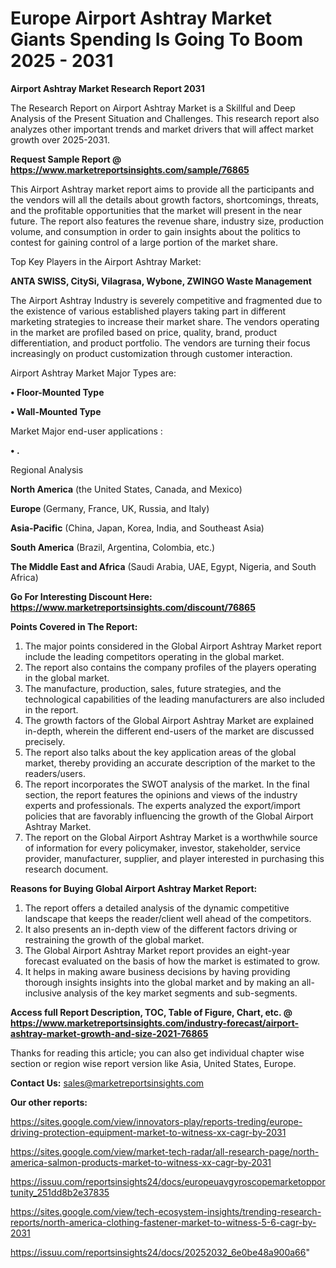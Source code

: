 # Europe Airport Ashtray Market Giants Spending Is Going To Boom 2025 - 2031

<strong>Airport Ashtray Market Research Report 2031</strong>

The Research Report on Airport Ashtray Market is a Skillful and Deep Analysis of the Present Situation and Challenges. This research report also analyzes other important trends and market drivers that will affect market growth over 2025-2031.

<strong>Request Sample Report @ <a href=https://www.marketreportsinsights.com/sample/76865>https://www.marketreportsinsights.com/sample/76865</a></strong>

This Airport Ashtray market report aims to provide all the participants and the vendors will all the details about growth factors, shortcomings, threats, and the profitable opportunities that the market will present in the near future. The report also features the revenue share, industry size, production volume, and consumption in order to gain insights about the politics to contest for gaining control of a large portion of the market share.

Top Key Players in the Airport Ashtray Market:

<strong>ANTA SWISS, CitySi, Vilagrasa, Wybone, ZWINGO Waste Management</strong>

The Airport Ashtray Industry is severely competitive and fragmented due to the existence of various established players taking part in different marketing strategies to increase their market share. The vendors operating in the market are profiled based on price, quality, brand, product differentiation, and product portfolio. The vendors are turning their focus increasingly on product customization through customer interaction.

Airport Ashtray Market Major Types are:

<strong>• Floor-Mounted Type

• Wall-Mounted Type</strong>

Market Major end-user applications :

<strong>• .</strong>

Regional Analysis

</u><strong><b>North America</b></strong> (the United States, Canada, and Mexico)

<strong><b>Europe </b></strong>(Germany, France, UK, Russia, and Italy)

<strong><b>Asia-Pacific</b></strong> (China, Japan, Korea, India, and Southeast Asia)

<strong><b>South America</b></strong> (Brazil, Argentina, Colombia, etc.)

<strong><b>The Middle East and Africa</b></strong> (Saudi Arabia, UAE, Egypt, Nigeria, and South Africa)

<strong>Go For Interesting Discount Here: <a href=https://www.marketreportsinsights.com/discount/76865>https://www.marketreportsinsights.com/discount/76865</a></strong>

<strong>Points Covered in The Report:</strong>
<ol>
  <li>The major points considered in the Global Airport Ashtray Market report include the leading competitors operating in the global market.</li>
  <li>The report also contains the company profiles of the players operating in the global market.</li>
  <li>The manufacture, production, sales, future strategies, and the technological capabilities of the leading manufacturers are also included in the report.</li>
  <li>The growth factors of the Global Airport Ashtray Market are explained in-depth, wherein the different end-users of the market are discussed precisely.</li>
  <li>The report also talks about the key application areas of the global market, thereby providing an accurate description of the market to the readers/users.</li>
  <li>The report incorporates the SWOT analysis of the market. In the final section, the report features the opinions and views of the industry experts and professionals. The experts analyzed the export/import policies that are favorably influencing the growth of the Global Airport Ashtray Market.</li>
  <li>The report on the Global Airport Ashtray Market is a worthwhile source of information for every policymaker, investor, stakeholder, service provider, manufacturer, supplier, and player interested in purchasing this research document.</li>
</ol>
<strong>Reasons for Buying Global Airport Ashtray Market Report:</strong>

<ol>
  <li>The report offers a detailed analysis of the dynamic competitive landscape that keeps the reader/client well ahead of the competitors.</li>
  <li>It also presents an in-depth view of the different factors driving or restraining the growth of the global market.</li>
  <li>The Global Airport Ashtray Market report provides an eight-year forecast evaluated on the basis of how the market is estimated to grow.</li>
  <li>It helps in making aware business decisions by having providing thorough insights insights into the global market and by making an all-inclusive analysis of the key market segments and sub-segments.</li>
</ol>
<strong>Access full Report Description, TOC, Table of Figure, Chart, etc. @ <a href=https://www.marketreportsinsights.com/industry-forecast/airport-ashtray-market-growth-and-size-2021-76865>https://www.marketreportsinsights.com/industry-forecast/airport-ashtray-market-growth-and-size-2021-76865</a></strong>


Thanks for reading this article; you can also get individual chapter wise section or region wise report version like Asia, United States, Europe.

<strong>Contact Us:</strong>
sales@marketreportsinsights.com

<strong>Our other reports:</strong>

<a href=https://sites.google.com/view/innovators-play/reports-treding/europe-driving-protection-equipment-market-to-witness-xx-cagr-by-2031>https://sites.google.com/view/innovators-play/reports-treding/europe-driving-protection-equipment-market-to-witness-xx-cagr-by-2031</a>

<a href=https://sites.google.com/view/market-tech-radar/all-research-page/north-america-salmon-products-market-to-witness-xx-cagr-by-2031>https://sites.google.com/view/market-tech-radar/all-research-page/north-america-salmon-products-market-to-witness-xx-cagr-by-2031</a>

<a href=https://issuu.com/reportsinsights24/docs/europeuavgyroscopemarketopportunity_251dd8b2e37835>https://issuu.com/reportsinsights24/docs/europeuavgyroscopemarketopportunity_251dd8b2e37835</a>

<a href=https://sites.google.com/view/tech-ecosystem-insights/trending-research-reports/north-america-clothing-fastener-market-to-witness-5-6-cagr-by-2031>https://sites.google.com/view/tech-ecosystem-insights/trending-research-reports/north-america-clothing-fastener-market-to-witness-5-6-cagr-by-2031</a>

<a href=https://issuu.com/reportsinsights24/docs/20252032_6e0be48a900a66>https://issuu.com/reportsinsights24/docs/20252032_6e0be48a900a66</a>"
